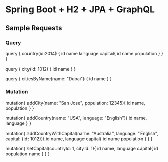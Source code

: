 
# Spring Boot + H2 + JPA + GraphQL


## Sample Requests

### Query 

query {
country(id:2014)  {
id
name
language
capital{
id
name
population
}
}
}

query {
city(id: 1012)  {
id
name
}
}

query {
citiesByName(name: "Dubai")  {
id
name
}
}


### Mutation


mutation{
addCity(name: "San Jose", population: 12345){
id
name,
population
}
}


mutation{
addCountry(name: "USA", language: "English"){
id
name,
language
}
}


mutation{
addCountryWithCapital(name: "Australia", language: "English", capital: {id: 1012}){
id
name,
language
capital{
id
name
population
}
}
}

mutation{
setCapital(countryId: 1, cityId: 1){
id
name,
language
capital{
id
population
name
}
}
}